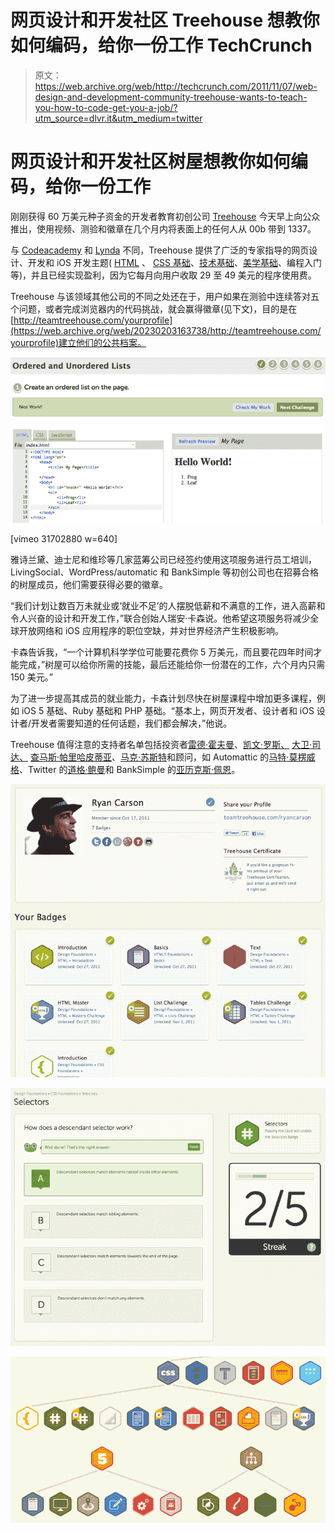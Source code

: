 # 网页设计和开发社区 Treehouse 想教你如何编码，给你一份工作 TechCrunch

> 原文：<https://web.archive.org/web/http://techcrunch.com/2011/11/07/web-design-and-development-community-treehouse-wants-to-teach-you-how-to-code-get-you-a-job/?utm_source=dlvr.it&utm_medium=twitter>

# 网页设计和开发社区树屋想教你如何编码，给你一份工作

刚刚获得 60 万美元种子资金的开发者教育初创公司 [Treehouse](https://web.archive.org/web/20230203163738/http://teamtreehouse.com/) 今天早上向公众推出，使用视频、测验和徽章在几个月内将表面上的任何人从 00b 带到 1337。

与 [Codeacademy](https://web.archive.org/web/20230203163738/http://www.codecademy.com/) 和 [Lynda](https://web.archive.org/web/20230203163738/http://www.lynda.com/) 不同，Treehouse 提供了广泛的专家指导的网页设计、开发和 iOS 开发主题( [HTML](https://web.archive.org/web/20230203163738/http://teamtreehouse.com/library/design-foundations/html) 、 [CSS 基础](https://web.archive.org/web/20230203163738/http://teamtreehouse.com/library/design-foundations/css-foundations)、[技术基础](https://web.archive.org/web/20230203163738/http://teamtreehouse.com/library/design-foundations/technology-foundations)、[美学基础](https://web.archive.org/web/20230203163738/http://teamtreehouse.com/library/design-foundations/aesthetic-foundations)、编程入门等)，并且已经实现盈利，因为它每月向用户收取 29 至 49 美元的程序使用费。

Treehouse 与该领域其他公司的不同之处还在于，用户如果在测验中连续答对五个问题，或者完成浏览器内的代码挑战，就会赢得徽章(见下文)，目的是在[http://teamtreehouse.com/yourprofile](https://web.archive.org/web/20230203163738/http://teamtreehouse.com/yourprofile)建立他们的公共档案。

[![](img/e9aac919bb0a4dff316890a1d7dfd531.png "code-challenge")](https://web.archive.org/web/20230203163738/https://techcrunch.com/wp-content/uploads/2011/11/code-challenge.png)

[vimeo 31702880 w=640]

雅诗兰黛、迪士尼和维珍等几家蓝筹公司已经签约使用这项服务进行员工培训，LivingSocial、WordPress/automatic 和 BankSimple 等初创公司也在招募合格的树屋成员，他们需要获得必要的徽章。

“我们计划让数百万未就业或‘就业不足’的人摆脱低薪和不满意的工作，进入高薪和令人兴奋的设计和开发工作，”联合创始人瑞安·卡森说。他希望这项服务将减少全球开放网络和 iOS 应用程序的职位空缺，并对世界经济产生积极影响。

卡森告诉我，“一个计算机科学学位可能要花费你 5 万美元，而且要花四年时间才能完成，”树屋可以给你所需的技能，最后还能给你一份潜在的工作，六个月内只需 150 美元。”

为了进一步提高其成员的就业能力，卡森计划尽快在树屋课程中增加更多课程，例如 iOS 5 基础、Ruby 基础和 PHP 基础。“基本上，网页开发者、设计者和 iOS 设计者/开发者需要知道的任何话题，我们都会解决，”他说。

Treehouse 值得注意的支持者名单包括投资者[雷德·霍夫曼](https://web.archive.org/web/20230203163738/http://www.crunchbase.com/person/reid-hoffman)、[凯文·罗斯、](https://web.archive.org/web/20230203163738/http://www.crunchbase.com/person/kevin-rose) [大卫·司达、](https://web.archive.org/web/20230203163738/http://www.crunchbase.com/person/david-sze) [查马斯·帕里哈皮蒂亚](https://web.archive.org/web/20230203163738/http://www.crunchbase.com/person/chamath-palihapitiya)、[马克·苏斯特](https://web.archive.org/web/20230203163738/http://www.crunchbase.com/person/mark-suster)和顾问，如 Automattic 的[马特·莫楞威格](https://web.archive.org/web/20230203163738/http://www.crunchbase.com/person/matt-mullenweg)、Twitter 的[道格·鲍曼](https://web.archive.org/web/20230203163738/http://twitter.com/#!/stop)和 BankSimple 的[亚历克斯·佩恩](https://web.archive.org/web/20230203163738/http://www.crunchbase.com/person/alex-payne)。

[![](img/cb5385f2ddcb2b16fa7e43f5b471295a.png "profile")](https://web.archive.org/web/20230203163738/https://techcrunch.com/wp-content/uploads/2011/11/profile.png)

[![](img/e5c1cba22040aea1826a079989e19d5a.png "quiz")](https://web.archive.org/web/20230203163738/https://techcrunch.com/wp-content/uploads/2011/11/quiz.png)

[![](img/7bbb13cae6d99ffd5608b57db6670438.png "badgemap")](https://web.archive.org/web/20230203163738/https://techcrunch.com/wp-content/uploads/2011/11/badgemap.png)